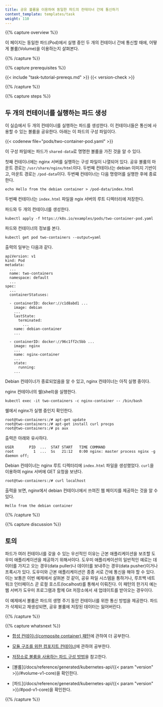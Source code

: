 ```yaml
---
title: 공유 볼륨을 이용하여 동일한 파드의 컨테이너 간에 통신하기
content_template: templates/task
weight: 110
---
```


{{% capture overview %}}

이 페이지는 동일한 파드(Pod)에서 실행 중인 두 개의 컨테이너 간에 통신할 때에, 어떻게 볼륨(Volume)을 이용하는지
살펴본다.

{{% /capture %}}


{{% capture prerequisites %}}

{{< include "task-tutorial-prereqs.md" >}} {{< version-check >}}

{{% /capture %}}


{{% capture steps %}}

## 두 개의 컨테이너를 실행하는 파드 생성

이 실습에서 두 개의 컨테이너를 실행하는 파드를 생성한다. 이 컨테이너들은
통신에 사용할 수 있는 볼륨을 공유한다.
아래는 이 파드의 구성 파일이다.

{{< codenew file="pods/two-container-pod.yaml" >}}

이 구성 파일에는 파드가 `shared-data`로 명명한 볼륨을 가진 것을
알 수 있다.

첫째 컨테이너에는 nginx 서버를 실행하는 구성 파일이 나열되어 있다.
공유 볼륨의 마운트 경로는 `/usr/share/nginx/html`이다.
두번째 컨테이너는 debian 이미지 기반이고, 마운트 경로는 `/pod-data`이다.
두번째 컨테이너는 다음 명령어를 실행한 후에 종료한다.

    echo Hello from the debian container > /pod-data/index.html

두번째 컨테이너는 `index.html` 파일을
ngix 서버의 루트 디렉터리에 저장한다.

파드와 두 개의 컨테이너를 생성한다.

    kubectl apply -f https://k8s.io/examples/pods/two-container-pod.yaml

파드와 컨테이너의 정보를 본다.

    kubectl get pod two-containers --output=yaml

출력의 일부는 다음과 같다.

    apiVersion: v1
    kind: Pod
    metadata:
      ...
      name: two-containers
      namespace: default
      ...
    spec:
      ...
      containerStatuses:

      - containerID: docker://c1d8abd1 ...
        image: debian
        ...
        lastState:
          terminated:
            ...
        name: debian-container
        ...

      - containerID: docker://96c1ff2c5bb ...
        image: nginx
        ...
        name: nginx-container
        ...
        state:
          running:
        ...

Debian 컨테이너가 종료되었음을 알 수 있고, nginx 컨테이너는
아직 실행 중이다.

nginx 컨테이너의 쉘(shell)을 실행한다.

    kubectl exec -it two-containers -c nginx-container -- /bin/bash

쉘에서 nginx가 실행 중인지 확인한다.

    root@two-containers:/# apt-get update
    root@two-containers:/# apt-get install curl procps
    root@two-containers:/# ps aux

출력은 아래와 유사하다.

    USER       PID  ...  STAT START   TIME COMMAND
    root         1  ...  Ss   21:12   0:00 nginx: master process nginx -g daemon off;

Debian 컨테이너는 nginx 루트 디렉터리에 `index.html` 파일을 생성했었다.
`curl`을 이용하여 nginx 서버에 GET 요청을 보낸다.

    root@two-containers:/# curl localhost

출력을 보면, nginx에서 debian 컨테이너에서 쓰여진 웹 페이지를 제공하는 것을 알 수 있다.

    Hello from the debian container

{{% /capture %}}


{{% capture discussion %}}

## 토의

파드가 여러 컨테이너를 갖을 수 있는 우선적인 이유는 근본 애플리케이션을 보조할
도우미 애플리케이션을 제공하기 위해서이다. 도우미 애플리케이션의 일반적인 예로는
데이터를 가지고 오는 경우(data puller)나 데이터를 보내주는 경우(data pusher)이거나 프록시가 있다.
도우미와 근본 애플리케이션은 종종 서로 간에 통신을 해야 할 수 있다.
이는 보통은 이번 예제에서 살펴본 것 같이, 공유 파일 시스템을 통하거나,
루프백 네트워크 인터페이스 곧 로컬 호스트(localhost)를 통해서 이뤄진다. 이 패턴의 한가지 예는
웹 서버가 도우미 프로그램과 함께 Git 저장소에서 새 업데이트를 받아오는 경우이다.

이 예제에서 볼륨은 파드의 생명 주기 동안 컨테이너를 위한 통신 방법을 제공한다.
파드가 삭제되고 재생성되면, 공유 볼륨에 저장된 데이터는
잃어버린다.

{{% /capture %}}


{{% capture whatsnext %}}

* [합성 컨테이너(composite container) 패턴](https://kubernetes.io/blog/2015/06/the-distributed-system-toolkit-patterns)에 관하여
더 공부한다.

* [모듈 구조를 위한 컴포지트 컨테이너](http://www.slideshare.net/Docker/slideshare-burns)에 관하여
공부한다.

* [저장소로 볼륨을 사용하는 파드 구성 방법](/docs/tasks/configure-pod-container/configure-volume-storage/)을
참고한다.

* [볼륨](/docs/reference/generated/kubernetes-api/{{< param "version" >}}/#volume-v1-core)을 확인한다.

* [파드](/docs/reference/generated/kubernetes-api/{{< param "version" >}}/#pod-v1-core)을 확인한다.

{{% /capture %}}



